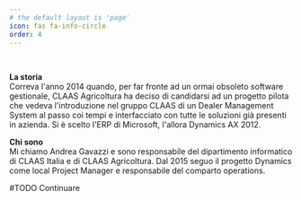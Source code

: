 ```yaml
---
# the default layout is 'page'
icon: fas fa-info-circle
order: 4
---
```


<br>

**La storia**
<br>
Correva l'anno 2014 quando, per far fronte ad un ormai obsoleto software gestionale, CLAAS Agricoltura ha deciso di candidarsi ad un progetto pilota che vedeva l'introduzione nel gruppo CLAAS di un Dealer Management System al passo coi tempi e interfacciato con tutte le soluzioni già presenti in azienda.
Si è scelto l'ERP di Microsoft, l'allora Dynamics AX 2012.


**Chi sono**
<br>
Mi chiamo Andrea Gavazzi e sono responsabile del dipartimento informatico di CLAAS Italia e di CLAAS Agricoltura. Dal 2015 seguo il progetto Dynamics come local Project Manager e responsabile del comparto operations.

#TODO
Continuare
